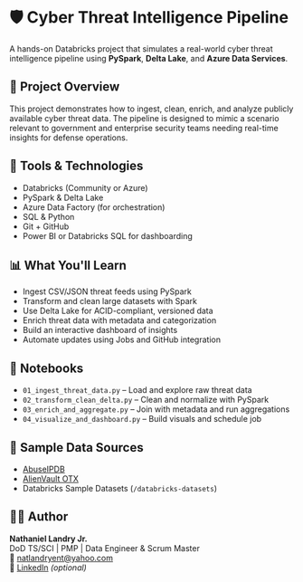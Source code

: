 # 🛡️ Cyber Threat Intelligence Pipeline

A hands-on Databricks project that simulates a real-world cyber threat intelligence pipeline using **PySpark**, **Delta Lake**, and **Azure Data Services**.

## 🚀 Project Overview
This project demonstrates how to ingest, clean, enrich, and analyze publicly available cyber threat data. The pipeline is designed to mimic a scenario relevant to government and enterprise security teams needing real-time insights for defense operations.

## 🧰 Tools & Technologies
- Databricks (Community or Azure)
- PySpark & Delta Lake
- Azure Data Factory (for orchestration)
- SQL & Python
- Git + GitHub
- Power BI or Databricks SQL for dashboarding

## 📊 What You'll Learn
- Ingest CSV/JSON threat feeds using PySpark
- Transform and clean large datasets with Spark
- Use Delta Lake for ACID-compliant, versioned data
- Enrich threat data with metadata and categorization
- Build an interactive dashboard of insights
- Automate updates using Jobs and GitHub integration

## 📂 Notebooks
- `01_ingest_threat_data.py` – Load and explore raw threat data
- `02_transform_clean_delta.py` – Clean and normalize with PySpark
- `03_enrich_and_aggregate.py` – Join with metadata and run aggregations
- `04_visualize_and_dashboard.py` – Build visuals and schedule job

## 📎 Sample Data Sources
- [AbuseIPDB](https://www.abuseipdb.com/)
- [AlienVault OTX](https://otx.alienvault.com/)
- Databricks Sample Datasets (`/databricks-datasets`)

## 👨‍💻 Author
**Nathaniel Landry Jr.**  
DoD TS/SCI | PMP | Data Engineer & Scrum Master  
📧 natlandryent@yahoo.com  
🔗 [LinkedIn](https://www.linkedin.com/in/natlandryjr) *(optional)*

